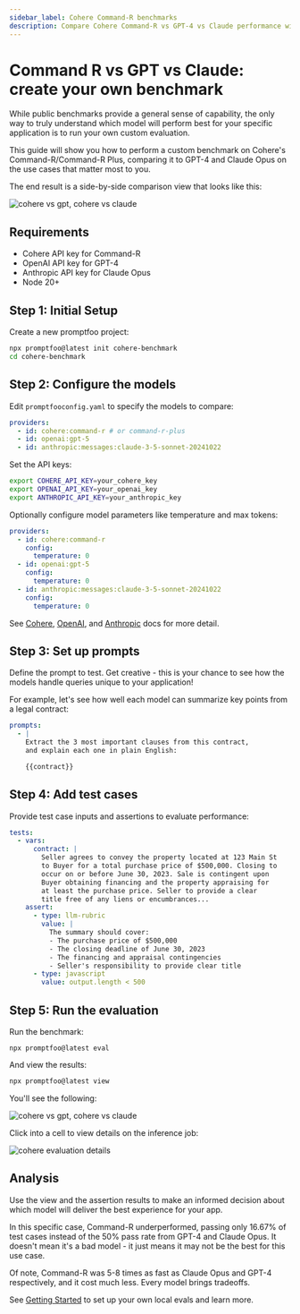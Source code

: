 ```yaml
---
sidebar_label: Cohere Command-R benchmarks
description: Compare Cohere Command-R vs GPT-4 vs Claude performance with automated benchmarks to evaluate model accuracy on your specific use cases and datasets
---
```


# Command R vs GPT vs Claude: create your own benchmark

While public benchmarks provide a general sense of capability, the only way to truly understand which model will perform best for your specific application is to run your own custom evaluation.

This guide will show you how to perform a custom benchmark on Cohere's Command-R/Command-R Plus, comparing it to GPT-4 and Claude Opus on the use cases that matter most to you.

The end result is a side-by-side comparison view that looks like this:

![cohere vs gpt, cohere vs claude](/img/docs/cohere-gpt-claude.png)

## Requirements

- Cohere API key for Command-R
- OpenAI API key for GPT-4
- Anthropic API key for Claude Opus
- Node 20+

## Step 1: Initial Setup

Create a new promptfoo project:

```sh
npx promptfoo@latest init cohere-benchmark
cd cohere-benchmark
```

## Step 2: Configure the models

Edit `promptfooconfig.yaml` to specify the models to compare:

```yaml title="promptfooconfig.yaml"
providers:
  - id: cohere:command-r # or command-r-plus
  - id: openai:gpt-5
  - id: anthropic:messages:claude-3-5-sonnet-20241022
```

Set the API keys:

```sh
export COHERE_API_KEY=your_cohere_key
export OPENAI_API_KEY=your_openai_key
export ANTHROPIC_API_KEY=your_anthropic_key
```

Optionally configure model parameters like temperature and max tokens:

```yaml
providers:
  - id: cohere:command-r
    config:
      temperature: 0
  - id: openai:gpt-5
    config:
      temperature: 0
  - id: anthropic:messages:claude-3-5-sonnet-20241022
    config:
      temperature: 0
```

See [Cohere](/docs/providers/cohere/), [OpenAI](/docs/providers/openai), and [Anthropic](/docs/providers/anthropic) docs for more detail.

## Step 3: Set up prompts

Define the prompt to test. Get creative - this is your chance to see how the models handle queries unique to your application!

For example, let's see how well each model can summarize key points from a legal contract:

```yaml title="promptfooconfig.yaml"
prompts:
  - |
    Extract the 3 most important clauses from this contract,
    and explain each one in plain English:

    {{contract}}
```

## Step 4: Add test cases

Provide test case inputs and assertions to evaluate performance:

```yaml
tests:
  - vars:
      contract: |
        Seller agrees to convey the property located at 123 Main St
        to Buyer for a total purchase price of $500,000. Closing to
        occur on or before June 30, 2023. Sale is contingent upon
        Buyer obtaining financing and the property appraising for
        at least the purchase price. Seller to provide a clear
        title free of any liens or encumbrances...
    assert:
      - type: llm-rubric
        value: |
          The summary should cover:
          - The purchase price of $500,000
          - The closing deadline of June 30, 2023
          - The financing and appraisal contingencies
          - Seller's responsibility to provide clear title
      - type: javascript
        value: output.length < 500
```

## Step 5: Run the evaluation

Run the benchmark:

```
npx promptfoo@latest eval
```

And view the results:

```sh
npx promptfoo@latest view
```

You'll see the following:

![cohere vs gpt, cohere vs claude](/img/docs/cohere-gpt-claude.png)

Click into a cell to view details on the inference job:

![cohere evaluation details](/img/docs/cohere-details.png)

## Analysis

Use the view and the assertion results to make an informed decision about which model will deliver the best experience for your app.

In this specific case, Command-R underperformed, passing only 16.67% of test cases instead of the 50% pass rate from GPT-4 and Claude Opus. It doesn't mean it's a bad model - it just means it may not be the best for this use case.

Of note, Command-R was 5-8 times as fast as Claude Opus and GPT-4 respectively, and it cost much less. Every model brings tradeoffs.

See [Getting Started](/docs/getting-started) to set up your own local evals and learn more.
